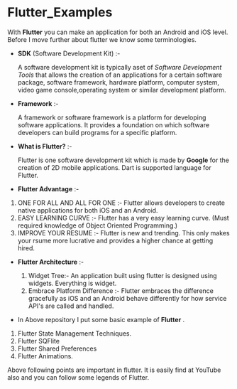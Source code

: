# Flutter_Examples

  With **Flutter** you can make an application for both an Android and iOS level. Before I move further about flutter we know some terminologies.
  
  + **SDK** (Software Development Kit) :-
  
    A software development kit is typically aset of *Software Development Tools* that allows the creation of an applications for a certain software package, software framework, hardware platform, computer system, video game console,operating system or similar development platform.
     
  + **Framework** :-
    
    A framework or software framework is a platform for developing software applications. It provides a foundation on which software developers can build programs for a specific platform.
    
  + **What is Flutter?** :-
  
    Flutter is one software development kit which is made by **Google** for the creation of 2D mobile applications. Dart is supported language for Flutter.
   
  + **Flutter Advantage** :-
  
   1. ONE FOR ALL AND ALL FOR ONE :- Flutter allows developers to create native applications for both iOS and an Android.
   2. EASY LEARNING CURVE :- Flutter has a very easy learning curve. (Must required knowledge of Object Oriented Programming.)
   3. IMPROVE YOUR RESUME :- Flutter is new and trending. This only makes your rsume more lucrative and provides a higher chance at getting hired.
   
  + **Flutter Architecture** :-
  
    1. Widget Tree:- An application built using flutter is designed using widgets. Everything is widget. 
    2. Embrace Platform Difference :- Flutter embraces the difference gracefully as iOS and an Android behave differently for how service API's are called and handled.
    
  + In Above repository I put some basic example of **Flutter** . 
  1) Flutter State Management Techniques.
  2) Flutter SQFlite
  3) Flutter Shared Preferences
  4) Flutter Animations.
  
  Above following points are important in flutter. It is easily find at YouTube also and you can follow some legends of Flutter.
